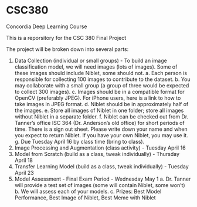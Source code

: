 # CSC380
Concordia Deep Learning Course

This is a reporsitory for the CSC 380 Final Project

The project will be broken down into several parts:
1. Data Collection (individual or small groups) - To build an image classification model, we will need images (lots of images). Some of these images should include Niblet, some should not.
  a. Each person is responsible for collecting 100 images to contribute to the dataset.
  b. You may collaborate with a small group (a group of three would be expected to collect 300 images).
  c. Images should be in a compatible format for OpenCV (preferably JPEG). For iPhone users, here is a link to how to take images in JPEG format.
  d. Niblet should be in approximately half of the images.
  e. Store all images of Niblet in one folder; store all images without Niblet in a separate folder.
  f. Niblet can be checked out from Dr. Tanner’s office ISC 364 (Dr. Anderson’s old office) for short periods of time. There is a sign out sheet. Please write down your name and when you expect to return Niblet. If you have your own Niblet, you may use it.
  g. Due Tuesday April 16 by class time (bring to class).
2. Image Processing and Augmentation (class activity) - Tuesday April 16
3. Model from Scratch (build as a class, tweak individually) - Thursday April 18
4. Transfer Learning Model (build as a class, tweak individually) - Tuesday April 23
5. Model Assessment - Final Exam Period - Wednesday May 1
  a. Dr. Tanner will provide a test set of images (some will contain Niblet, some won’t)
  b. We will assess each of your models.
  c. Prizes: Best Model Performance, Best Image of Niblet, Best Meme with Niblet
